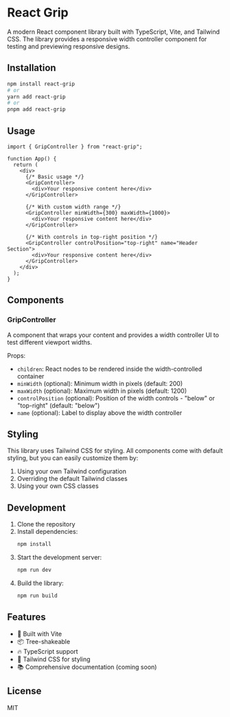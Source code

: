 # React Grip

A modern React component library built with TypeScript, Vite, and Tailwind CSS. The library provides a responsive width controller component for testing and previewing responsive designs.

## Installation

```bash
npm install react-grip
# or
yarn add react-grip
# or
pnpm add react-grip
```

## Usage

```tsx
import { GripController } from "react-grip";

function App() {
  return (
    <div>
      {/* Basic usage */}
      <GripController>
        <div>Your responsive content here</div>
      </GripController>

      {/* With custom width range */}
      <GripController minWidth={300} maxWidth={1000}>
        <div>Your responsive content here</div>
      </GripController>

      {/* With controls in top-right position */}
      <GripController controlPosition="top-right" name="Header Section">
        <div>Your responsive content here</div>
      </GripController>
    </div>
  );
}
```

## Components

### GripController

A component that wraps your content and provides a width controller UI to test different viewport widths.

Props:

- `children`: React nodes to be rendered inside the width-controlled container
- `minWidth` (optional): Minimum width in pixels (default: 200)
- `maxWidth` (optional): Maximum width in pixels (default: 1200)
- `controlPosition` (optional): Position of the width controls - "below" or "top-right" (default: "below")
- `name` (optional): Label to display above the width controller

## Styling

This library uses Tailwind CSS for styling. All components come with default styling, but you can easily customize them by:

1. Using your own Tailwind configuration
2. Overriding the default Tailwind classes
3. Using your own CSS classes

## Development

1. Clone the repository
2. Install dependencies:
   ```bash
   npm install
   ```
3. Start the development server:
   ```bash
   npm run dev
   ```
4. Build the library:
   ```bash
   npm run build
   ```

## Features

- 🚀 Built with Vite
- 📦 Tree-shakeable
- 🔥 TypeScript support
- 💅 Tailwind CSS for styling
- 📚 Comprehensive documentation (coming soon)

## License

MIT
